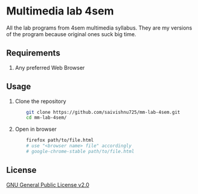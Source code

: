 # Multimedia lab 4sem

All the lab programs from 4sem multimedia syllabus. They are my versions of the program because original ones suck big time.

## Requirements

1. Any preferred Web Browser

## Usage

1. Clone the repository

   ```bash
       git clone https://github.com/saivishnu725/mm-lab-4sem.git
       cd mm-lab-4sem/
   ```

2. Open in browser

   ```bash
       firefox path/to/file.html
       # use "<browser name> file" accordingly
       # google-chrome-stable path/to/file.html
   ```

## License

[GNU General Public License v2.0](https://choosealicense.com/licenses/gpl-2.0/)
